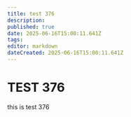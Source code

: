 ```yaml
---
title: test 376
description: 
published: true
date: 2025-06-16T15:00:11.641Z
tags: 
editor: markdown
dateCreated: 2025-06-16T15:00:11.641Z
---
```


# TEST 376
this is test 376
